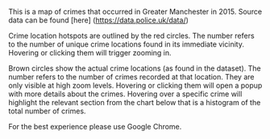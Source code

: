 This is a map of crimes that occurred in Greater Manchester in 2015. Source data can be found [here] (https://data.police.uk/data/)

Crime location hotspots are outlined by the red circles. The number refers to the number of unique crime locations found in its immediate vicinity. Hovering or clicking them will trigger zooming in.

Brown circles show the actual crime locations (as found in the dataset). The number refers to the number of crimes recorded at that location. They are only visible at high zoom levels. Hovering or clicking them will open a popup with more details about the crimes. Hovering over a specific crime will highlight the relevant section from the chart below that is a histogram of the total number of crimes.

For the best experience please use Google Chrome.

